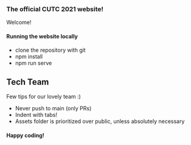 ### The official CUTC 2021 website!
Welcome!
#### Running the website locally
- clone the repository with git
- npm install
- npm run serve

## Tech Team
Few tips for our lovely team :)
- Never push to main (only PRs)
- Indent with tabs!
- Assets folder is prioritized over public, unless absolutely necessary
#### Happy coding!
